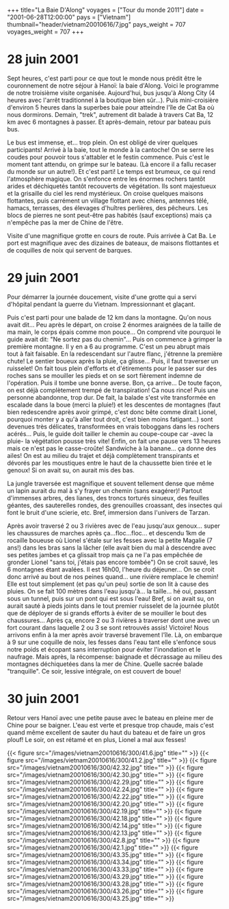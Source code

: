 +++
title="La Baie D'Along"
voyages = ["Tour du monde 2011"]
date = "2001-06-28T12:00:00"
pays = ["Vietnam"]
thumbnail="header/vietnam20010616/7.jpg"
pays_weight = 707
voyages_weight = 707
+++
# 28 juin 2001

Sept heures, c'est parti pour ce que tout le monde nous prédit être le couronnement 
de notre séjour à Hanoï: la baie d'Along. Voici le programme de notre troisième 
visite organisée. Aujourd'hui, bus jusqu'à Along City (4 heures avec l'arrêt 
traditionnel à la boutique bien sûr...). Puis mini-croisière d'environ 5 heures 
dans la superbes baie pour atteindre l'île de Cat Ba où nous dormirons. Demain, 
"trek", autrement dit balade à travers Cat Ba, 12 km avec 6 montagnes à passer. 
Et après-demain, retour par bateau puis bus.

Le bus est immense, et... trop plein. On est obligé de virer quelques participants! 
Arrivé à la baie, tout le monde à la cantoche! On se serre les coudes pour pouvoir 
tous s'attabler et le festin commence. Puis c'est le moment tant attendu, on 
grimpe sur le bateau. (Là encore il a fallu recaser du monde sur un autre!). 
Et c'est parti! Le temps est brumeux, ce qui rend l'atmosphère magique. On s'enfonce 
entre les énormes rochers tantôt arides et déchiquetés tantôt recouverts de 
végétation. Ils sont majestueux et la grisaille du ciel les rend mystérieux. 
On croise quelques maisons flottantes, puis carrément un village flottant avec 
chiens, antennes télé, hamacs, terrasses, des élevages d'huîtres perlières, 
des pêcheurs. Les blocs de pierres ne sont peut-être pas habités (sauf exceptions) 
mais ça n'empêche pas la mer de Chine de l'être. 

Visite d'une magnifique grotte en cours de route. Puis arrivée à Cat Ba. Le 
port est magnifique avec des dizaines de bateaux, de maisons flottantes et de 
coquilles de noix qui servent de barques.

# 29 juin 2001

Pour démarrer la journée doucement, visite d'une grotte qui a servi d'hôpital 
pendant la guerre du Vietnam. Impressionnant et glaçant.

Puis c'est parti pour une balade de 12 km dans la montagne. Qu'on nous avait 
dit... Peu après le départ, on croise 2 énormes araignées de la taille de ma 
main, le corps épais comme mon pouce... On comprend vite pourquoi le guide avait 
dit: "Ne sortez pas du chemin"... Puis on commence à grimper la première montagne. 
Il y en a 6 au programme. C'est un peu abrupt mais tout à fait faisable. En 
la redescendant sur l'autre flanc, j'étrenne la première chute! Le sentier boueux 
après la pluie, ça glisse... Puis, il faut traverser un ruisselet! On fait tous 
plein d'efforts et d'étirements pour le passer sur des roches sans se mouiller 
les pieds et on se sort fièrement indemne de l'opération. Puis il tombe une 
bonne averse. Bon, ça arrive... De toute façon, on est déjà complètement trempé 
de transpiration! Ca nous rince! Puis une personne abandonne, trop dur. De fait, 
la balade s'est vite transformée en escalade dans la boue (merci la pluie!) 
et les descentes de montagnes (faut bien redescendre après avoir grimpé, c'est 
donc bête comme dirait Lionel, pourquoi monter y a qu'à aller tout droit, c'est 
bien moins fatigant...) sont devenues très délicates, transformées en vrais 
toboggans dans les rochers acérés... Puis, le guide doit tailler le chemin au 
coupe-coupe car -avec la pluie- la végétation pousse très vite! Enfin, on fait 
une pause vers 13 heures mais ce n'est pas le casse-croûte! Sandwiche à la banane... 
ça donne des ailes! On est au milieu du trajet et déjà complètement transpirants 
et dévorés par les moustiques entre le haut de la chaussette bien tirée et le 
genoux! Si on avait su, on aurait mis des bas.

La jungle traversée est magnifique et souvent tellement dense que même un lapin 
aurait du mal à s'y frayer un chemin (sans exagérer)! Partout d'immenses arbres, 
des lianes, des troncs torturés sinueux, des feuilles géantes, des sauterelles 
rondes, des grenouilles croassant, des insectes qui font le bruit d'une scierie, 
etc. Bref, immersion dans l'univers de Tarzan. 

Après avoir traversé 2 ou 3 rivières avec de l'eau jusqu'aux genoux... super 
les chaussures de marches après ça...floc...floc... et descendu 1km de rocaille 
boueuse où Lionel s'étale sur les fesses avec la petite Magalie (7 ans!) dans 
les bras sans la lâcher (elle avait bien du mal à descendre avec ses petites 
jambes et ça glissait trop mais ça ne l'a pas empêchée de gronder Lionel "sans 
toi, j'étais pas encore tombée") On se croit sauvé, les 6 montagnes étant avalées. 
Il est 16h00, l'heure du déjeuner... On se croit donc arrivé au bout de nos 
peines quand... une rivière remplace le chemin! Elle est tout simplement (et 
pas qu'un peu) sortie de son lit à cause des pluies. On se fait 100 mètres dans 
l'eau jusqu'à... la taille... hé oui, passant sous un tunnel, puis sur un pont 
qui est sous l'eau! Bref, si on avait su, on aurait sauté à pieds joints dans 
le tout premier ruisselet de la journée plutôt que de déployer de si grands 
efforts à éviter de se mouiller le bout des chaussures... Après ça, encore 2 
ou 3 rivières à traverser dont une avec un fort courant dans laquelle 2 ou 3 
se sont retrouvés assis! Victoire! Nous arrivons enfin à la mer après avoir 
traversé bravement l'île. Là, on embarque à 9 sur une coquille de noix, les 
fesses dans l'eau tant elle s'enfonce sous notre poids et écopant sans interruption 
pour éviter l'inondation et le naufrage. Mais après, la récompense: baignade 
et décrassage au milieu des montagnes déchiquetées dans la mer de Chine. Quelle 
sacrée balade "tranquille". Ce soir, lessive intégrale, on est couvert de boue! 


# 30 juin 2001

Retour vers Hanoï avec une petite pause avec le bateau en pleine mer de Chine 
pour se baigner. L'eau est verte et presque trop chaude, mais c'est quand même 
excellent de sauter du haut du bateau et de faire un gros plouf! Le soir, on 
est rétamé et en plus, Lionel a mal aux fesses! 


<div id="TOTO">{{< figure src="/images/vietnam20010616/300/41.6.jpg" title="" >}}
{{< figure src="/images/vietnam20010616/300/41.2.jpg" title="" >}}
{{< figure src="/images/vietnam20010616/300/42.32.jpg" title="" >}}
{{< figure src="/images/vietnam20010616/300/42.30.jpg" title="" >}}
{{< figure src="/images/vietnam20010616/300/42.29.jpg" title="" >}}
{{< figure src="/images/vietnam20010616/300/42.24.jpg" title="" >}}
{{< figure src="/images/vietnam20010616/300/42.22.jpg" title="" >}}
{{< figure src="/images/vietnam20010616/300/42.20.jpg" title="" >}}
{{< figure src="/images/vietnam20010616/300/42.19.jpg" title="" >}}
{{< figure src="/images/vietnam20010616/300/42.18.jpg" title="" >}}
{{< figure src="/images/vietnam20010616/300/42.14.jpg" title="" >}}
{{< figure src="/images/vietnam20010616/300/42.13.jpg" title="" >}}
{{< figure src="/images/vietnam20010616/300/42.8.jpg" title="" >}}
{{< figure src="/images/vietnam20010616/300/42.1.jpg" title="" >}}
{{< figure src="/images/vietnam20010616/300/43.35.jpg" title="" >}}
{{< figure src="/images/vietnam20010616/300/43.34.jpg" title="" >}}
{{< figure src="/images/vietnam20010616/300/43.33.jpg" title="" >}}
{{< figure src="/images/vietnam20010616/300/43.29.jpg" title="" >}}
{{< figure src="/images/vietnam20010616/300/43.28.jpg" title="" >}}
{{< figure src="/images/vietnam20010616/300/43.26.jpg" title="" >}}
{{< figure src="/images/vietnam20010616/300/43.25.jpg" title="" >}}
</DIV>

